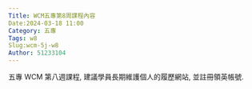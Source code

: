 ```yaml
---
Title: WCM五專第8周課程內容
Date:2024-03-18 11:00
Category: 五專
Tags: w8
Slug:wcm-5j-w8
Author: 51233104
---
```

五專 WCM 第八週課程, 建議學員長期維護個人的履歷網站, 並註冊領英帳號.